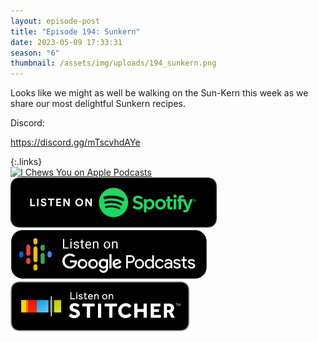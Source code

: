 ```yaml
---
layout: episode-post
title: "Episode 194: Sunkern"
date: 2023-05-09 17:33:31
season: "6"
thumbnail: /assets/img/uploads/194_sunkern.png
---
```

Looks like we might as well be walking on the Sun-Kern this week as we share our most delightful Sunkern recipes.

Discord:

<https://discord.gg/mTscvhdAYe>

{:.links}  
[![I Chews You on Apple Podcasts](https://linkmaker.itunes.apple.com/en-us/badge-lrg.svg?releaseDate=2019-04-16T00:00:00Z&kind=podcast&bubble=podcasts)](https://podcasts.apple.com/us/podcast/194-sunkern/id1455409177?i=1000612334538)  [![I Chews You on Spotify](/assets/img/uploads/spotify-badge-button.svg)](https://open.spotify.com/episode/0hJpKQrQO4bFTIbG37sFPh?si=JRFkFXckQl2646tqvHIZBw)  [![I Chews You on Google Podcasts](/assets/img/uploads/google-podcasts-badge-button.svg)](https://podcasts.google.com/feed/aHR0cHM6Ly9mZWVkcy5saWJzeW4uY29tLzE2ODgyMS9yc3M/episode/MmIwNjg2NDMtNzBlYS00ZmIzLWI4MWMtMTBiZmQwMGI2OGUz?sa=X&ved=0CAUQkfYCahcKEwjYzK2Ps-n-AhUAAAAAHQAAAAAQAQ)  [![I Chews You on Stitcher](/assets/img/uploads/stitcher-badge-button.svg)](https://www.stitcher.com/show/i-chews-you/episode/194-sunkern-303017978)
